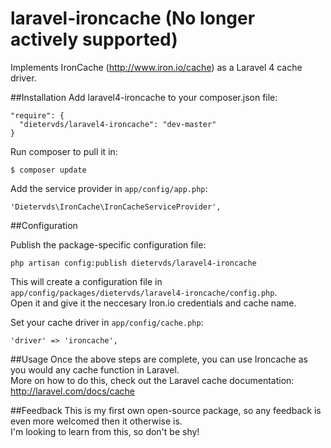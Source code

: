 laravel-ironcache (No longer actively supported)
=================

Implements IronCache (http://www.iron.io/cache) as a Laravel 4 cache driver.


##Installation
Add laravel4-ironcache to your composer.json file:

```
"require": {
  "dietervds/laravel4-ironcache": "dev-master"
}
```

Run composer to pull it in:

```
$ composer update
```

Add the service provider in `app/config/app.php`:

    'Dietervds\IronCache\IronCacheServiceProvider',

##Configuration

Publish the package-specific configuration file:

    php artisan config:publish dietervds/laravel4-ironcache

This will create a configuration file in `app/config/packages/dietervds/laravel4-ironcache/config.php`.  
Open it and give it the neccesary Iron.io credentials and cache name.

Set your cache driver in `app/config/cache.php`:

    'driver' => 'ironcache',

##Usage
Once the above steps are complete, you can use Ironcache as you would any cache function in Laravel.  
More on how to do this, check out the Laravel cache documentation: http://laravel.com/docs/cache

##Feedback
This is my first own open-source package, so any feedback is even more welcomed then it otherwise is.  
I'm looking to learn from this, so don't be shy!
